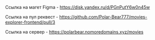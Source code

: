 Ссылка на магет Figma - https://disk.yandex.ru/d/PGnPutY6w0n45w

Ссылка на пул реквест - https://github.com/Polar-Bear777/movies-explorer-frontend/pull/3

Ссылка на сервер - https://polarbear.nomoredomains.xyz/movies
